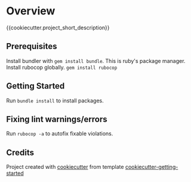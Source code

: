 # Overview

{{cookiecutter.project_short_description}}

## Prerequisites

Install bundler with `gem install bundle`.  This is ruby's package manager.
Install rubocop globally.  `gem install rubocop`

## Getting Started

Run `bundle install` to install packages.

## Fixing lint warnings/errors

Run `rubocop -a` to autofix fixable violations.

## Credits

Project created with [cookiecutter](https://github.com/cookiecutter/cookiecutter)
 from template [cookiecutter-getting-started](https://github.com/rt-learn-ruby/cookiecutter-ruby)
